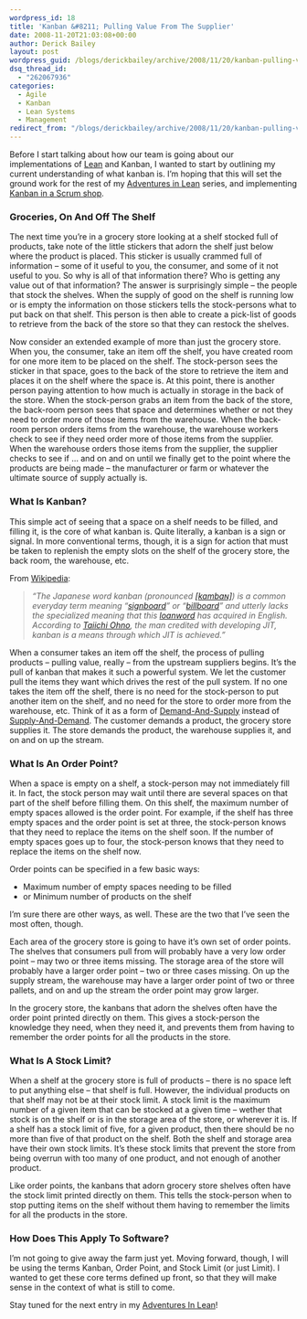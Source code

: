 ```yaml
---
wordpress_id: 18
title: 'Kanban &#8211; Pulling Value From The Supplier'
date: 2008-11-20T21:03:08+00:00
author: Derick Bailey
layout: post
wordpress_guid: /blogs/derickbailey/archive/2008/11/20/kanban-pulling-value-from-the-supplier.aspx
dsq_thread_id:
  - "262067936"
categories:
  - Agile
  - Kanban
  - Lean Systems
  - Management
redirect_from: "/blogs/derickbailey/archive/2008/11/20/kanban-pulling-value-from-the-supplier.aspx/"
---
```

Before I start talking about how our team is going about our implementations of <a href="http://en.wikipedia.org/wiki/Lean_Systems" target="_blank">Lean</a> and Kanban, I wanted to start by outlining my current understanding of what kanban is. I&#8217;m hoping that this will set the ground work for the rest of my <a href="https://lostechies.com/blogs/derickbailey/archive/2008/11/19/adventures-in-lean.aspx" target="_blank">Adventures in Lean</a> series, and implementing <a href="http://leansoftwareengineering.com/ksse/scrum-ban/" target="_blank">Kanban in a Scrum shop</a>.

### Groceries, On And Off The Shelf

The next time you&#8217;re in a grocery store looking at a shelf stocked full of products, take note of the little stickers that adorn the shelf just below where the product is placed. This sticker is usually crammed full of information &#8211; some of it useful to you, the consumer, and some of it not useful to you. So why is all of that information there? Who is getting any value out of that information? The answer is surprisingly simple &#8211; the people that stock the shelves. When the supply of good on the shelf is running low or is empty the information on those stickers tells the stock-persons what to put back on that shelf. This person is then able to create a pick-list of goods to retrieve from the back of the store so that they can restock the shelves. 

Now consider an extended example of more than just the grocery store. When you, the consumer, take an item off the shelf, you have created room for one more item to be placed on the shelf. The stock-person sees the sticker in that space, goes to the back of the store to retrieve the item and places it on the shelf where the space is. At this point, there is another person paying attention to how much is actually in storage in the back of the store. When the stock-person grabs an item from the back of the store, the back-room person sees that space and determines whether or not they need to order more of those items from the warehouse. When the back-room person orders items from the warehouse, the warehouse workers check to see if they need order more of those items from the supplier. When the warehouse orders those items from the supplier, the supplier checks to see if &#8230; and on and on until we finally get to the point where the products are being made &#8211; the manufacturer or farm or whatever the ultimate source of supply actually is.

### What Is Kanban?

This simple act of seeing that a space on a shelf needs to be filled, and filling it, is the core of what kanban is. Quite literally, a kanban is a sign or signal. In more conventional terms, though, it is a sign for action that must be taken to replenish the empty slots on the shelf of the grocery store, the back room, the warehouse, etc. 

From <a href="http://en.wikipedia.org/wiki/Kanban" target="_blank">Wikipedia</a>:

> _&#8220;The Japanese word kanban (pronounced_ [_[kambaɴ]_](http://en.wikipedia.org/wiki/Help:IPA)_) is a common everyday term meaning &#8220;_[_signboard_](http://en.wikipedia.org/wiki/Signboard)_&#8221; or &#8220;_[_billboard_](http://en.wikipedia.org/wiki/Billboard_%28advertising%29)_&#8221; and utterly lacks the specialized meaning that this_ [_loanword_](http://en.wikipedia.org/wiki/Loanword) _has acquired in English. According to_ [_Taiichi Ohno_](http://en.wikipedia.org/wiki/Taiichi_Ohno)_, the man credited with developing JIT, kanban is a means through which JIT is achieved.&#8221;_

When a consumer takes an item off the shelf, the process of pulling products &#8211; pulling value, really &#8211; from the upstream suppliers begins. It&#8217;s the pull of kanban that makes it such a powerful system. We let the customer pull the items they want which drives the rest of the pull system. If no one takes the item off the shelf, there is no need for the stock-person to put another item on the shelf, and no need for the store to order more from the warehouse, etc. Think of it as a form of <a href="http://en.wikipedia.org/wiki/Demand_and_supply" target="_blank">Demand-And-Supply</a> instead of <a href="http://en.wikipedia.org/wiki/Supply_and_demand" target="_blank">Supply-And-Demand</a>. The customer demands a product, the grocery store supplies it. The store demands the product, the warehouse supplies it, and on and on up the stream.

### What Is An Order Point?

When a space is empty on a shelf, a stock-person may not immediately fill it. In fact, the stock person may wait until there are several spaces on that part of the shelf before filling them. On this shelf, the maximum number of empty spaces allowed is the order point. For example, if the shelf has three empty spaces and the order point is set at three, the stock-person knows that they need to replace the items on the shelf soon. If the number of empty spaces goes up to four, the stock-person knows that they need to replace the items on the shelf now.

Order points can be specified in a few basic ways:

  * Maximum number of empty spaces needing to be filled
  * or Minimum number of products on the shelf

I&#8217;m sure there are other ways, as well. These are the two that I&#8217;ve seen the most often, though.

Each area of the grocery store is going to have it&#8217;s own set of order points. The shelves that consumers pull from will probably have a very low order point &#8211; may two or three items missing. The storage area of the store will probably have a larger order point &#8211; two or three cases missing. On up the supply stream, the warehouse may have a larger order point of two or three pallets, and on and up the stream the order point may grow larger. 

In the grocery store, the kanbans that adorn the shelves often have the order point printed directly on them. This gives a stock-person the knowledge they need, when they need it, and prevents them from having to remember the order points for all the products in the store.

### What Is A Stock Limit?

When a shelf at the grocery store is full of products &#8211; there is no space left to put anything else &#8211; that shelf is full. However, the individual products on that shelf may not be at their stock limit. A stock limit is the maximum number of a given item that can be stocked at a given time &#8211; wether that stock is on the shelf or is in the storage area of the store, or wherever it is. If a shelf has a stock limit of five, for a given product, then there should be no more than five of that product on the shelf. Both the shelf and storage area have their own stock limits. It&#8217;s these stock limits that prevent the store from being overrun with too many of one product, and not enough of another product.&nbsp; 

Like order points, the kanbans that adorn grocery store shelves often have the stock limit printed directly on them. This tells the stock-person when to stop putting items on the shelf without them having to remember the limits for all the products in the store.

### How Does This Apply To Software?

I&#8217;m not going to give away the farm just yet. Moving forward, though, I will be using the terms Kanban, Order Point, and Stock Limit (or just Limit). I wanted to get these core terms defined up front, so that they will make sense in the context of what is still to come.

Stay tuned for the next entry in my <a href="https://lostechies.com/blogs/derickbailey/archive/2008/11/19/adventures-in-lean.aspx" target="_blank">Adventures In Lean</a>!